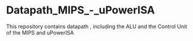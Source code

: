 # Datapath_MIPS_-_uPowerISA
This repository contains datapath , including the ALU and the Control Unit of the MIPS and uPowerISA
